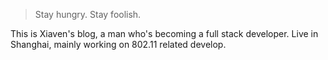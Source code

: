 > Stay hungry. Stay foolish.

This is Xiaven's blog, a man who's becoming a full stack developer. Live in Shanghai, mainly working on 802.11 related develop. 
